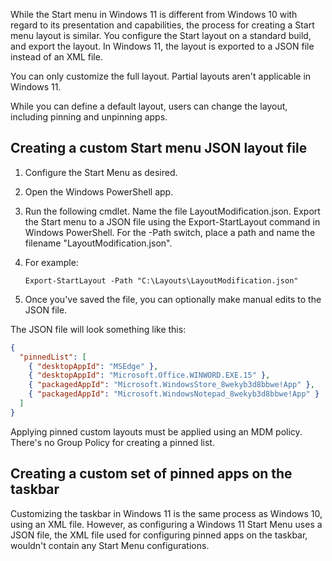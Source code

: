 While the Start menu in Windows 11 is different from Windows 10 with regard to its presentation and capabilities, the process for creating a Start menu layout is similar. You configure the Start layout on a standard build, and export the layout. In Windows 11, the layout is exported to a JSON file instead of an XML file.

You can only customize the full layout. Partial layouts aren't applicable in Windows 11.

While you can define a default layout, users can change the layout, including pinning and unpinning apps.

## Creating a custom Start menu JSON layout file

1.  Configure the Start Menu as desired.
2.  Open the Windows PowerShell app.
3.  Run the following cmdlet. Name the file LayoutModification.json. Export the Start menu to a JSON file using the Export-StartLayout command in Windows PowerShell. For the -Path switch, place a path and name the filename "LayoutModification.json".
4.  For example:
    
    `Export-StartLayout -Path "C:\Layouts\LayoutModification.json"`
5.  Once you've saved the file, you can optionally make manual edits to the JSON file.

The JSON file will look something like this:

```JSON
{
  "pinnedList": [
    { "desktopAppId": "MSEdge" },
    { "desktopAppId": "Microsoft.Office.WINWORD.EXE.15" },
    { "packagedAppId": "Microsoft.WindowsStore_8wekyb3d8bbwe!App" },
    { "packagedAppId": "Microsoft.WindowsNotepad_8wekyb3d8bbwe!App" }
  ]
}
```

Applying pinned custom layouts must be applied using an MDM policy. There's no Group Policy for creating a pinned list.

## Creating a custom set of pinned apps on the taskbar

Customizing the taskbar in Windows 11 is the same process as Windows 10, using an XML file. However, as configuring a Windows 11 Start Menu uses a JSON file, the XML file used for configuring pinned apps on the taskbar, wouldn't contain any Start Menu configurations.
